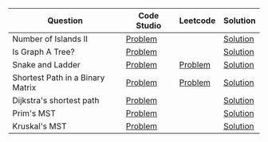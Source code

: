 | Question                         | Code Studio                                                                                     | Leetcode                                                                | Solution                                  |
| -------------------------------- | ----------------------------------------------------------------------------------------------- | ----------------------------------------------------------------------- | ----------------------------------------- |
| Number of Islands II             | [Problem](https://www.codingninjas.com/studio/problems/largest-island_840701)                   |                                                                         | [Solution](NumberOfIslands2.java)         |
| Is Graph A Tree?                 | [Problem](https://www.codingninjas.com/studio/problems/is-graph-tree_11157871)                  |                                                                         | [Solution](IsGraphTree.java)              |
| Snake and Ladder                 | [Problem](https://www.codingninjas.com/studio/problems/snake-and-ladder_630458)                 | [Problem](https://leetcode.com/problems/snakes-and-ladders)             | [Solution](SnakeAndLadder.java)           |
| Shortest Path in a Binary Matrix | [Problem](https://www.codingninjas.com/studio/problems/shortest-path-in-a-binary-matrix_699835) | [Problem](https://leetcode.com/problems/shortest-path-in-binary-matrix) | [Solution](ShortestPathBinaryMatrix.java) |
| Dijkstra's shortest path         | [Problem](https://www.codingninjas.com/studio/problems/920469)                                  |                                                                         | [Solution](DjikstraShortestPath.java)     |
| Prim's MST                       | [Problem](https://www.codingninjas.com/studio/problems/1095633)                                 |                                                                         | [Solution](PrimMST.java)                  |
| Kruskal's MST                    | [Problem](https://www.codingninjas.com/studio/problems/1082553)                                 |                                                                         | [Solution](KruskalMST.java)               |
